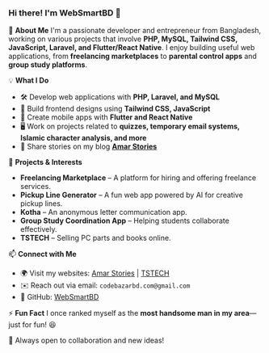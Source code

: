 ### Hi there! I'm WebSmartBD 👋

🚀 **About Me**
I'm a passionate developer and entrepreneur from Bangladesh, working on various projects that involve **PHP, MySQL, Tailwind CSS, JavaScript, Laravel, and Flutter/React Native**. I enjoy building useful web applications, from **freelancing marketplaces** to **parental control apps** and **group study platforms**.

💡 **What I Do**
- 🛠️ Develop web applications with **PHP, Laravel, and MySQL**
- 🎨 Build frontend designs using **Tailwind CSS, JavaScript**
- 📱 Create mobile apps with **Flutter and React Native**
- 🖥️ Work on projects related to **quizzes, temporary email systems, Islamic character analysis, and more**
- 📖 Share stories on my blog **[Amar Stories](#)**

🌟 **Projects & Interests**
- **Freelancing Marketplace** – A platform for hiring and offering freelance services.
- **Pickup Line Generator** – A fun web app powered by AI for creative pickup lines.
- **Kotha** – An anonymous letter communication app.
- **Group Study Coordination App** – Helping students collaborate effectively.
- **TSTECH** – Selling PC parts and books online.

📫 **Connect with Me**
- 🌍 Visit my websites: [Amar Stories](#) | [TSTECH](#)
- ✉️ Reach out via email: `codebazarbd.com@gmail.com`
- 🔗 GitHub: [WebSmartBD](https://github.com/websmartbd)

⚡ **Fun Fact**
I once ranked myself as the **most handsome man in my area**—just for fun! 😆

🚀 Always open to collaboration and new ideas!
